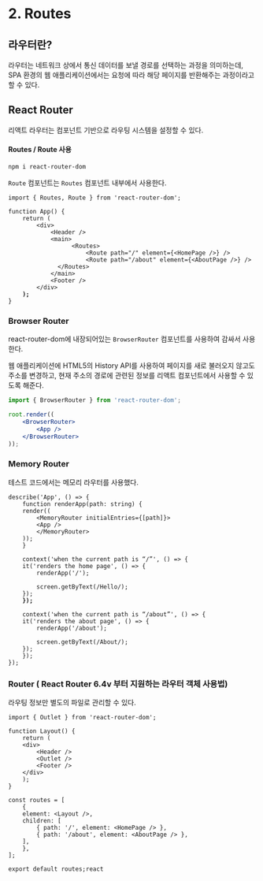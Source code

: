 # 2. Routes

## 라우터란?

라우터는 네트워크 상에서 통신 데이터를 보낼 경로를 선택하는 과정을 의미하는데, SPA 환경의 웹 애플리케이션에서는 요청에 따라 해당 페이지를 반환해주는 과정이라고 할 수 있다.

## React Router

리액트 라우터는 컴포넌트 기반으로 라우팅 시스템을 설정할 수 있다.

#### Routes / Route 사용

```bash
npm i react-router-dom
```

`Route` 컴포넌트는 `Routes` 컴포넌트 내부에서 사용한다.

<pre class="language-jsx"><code class="lang-jsx">import { Routes, Route } from 'react-router-dom';

function App() {
    return (
        &#x3C;div>
            &#x3C;Header />
            &#x3C;main>
                  &#x3C;Routes>
                      &#x3C;Route path="/" element={&#x3C;HomePage />} />
    	              &#x3C;Route path="/about" element={&#x3C;AboutPage />} />
	          &#x3C;/Routes>
            &#x3C;/main>
            &#x3C;Footer />
        &#x3C;/div>
<strong>    );
</strong>}
</code></pre>

### Browser Router

react-router-dom에 내장되어있는 `BrowserRouter` 컴포넌트를 사용하여 감싸서 사용한다.

웹 애플리케이션에 HTML5의 History API를 사용하여 페이지를 새로 불러오지 않고도 주소를 변경하고, 현재 주소의 경로에 관련된 정보를 리액트 컴포넌트에서 사용할 수 있도록 해준다.

```jsx
import { BrowserRouter } from 'react-router-dom';

root.render((
    <BrowserRouter>
        <App />
    </BrowserRouter>
));
```

### Memory Router

테스트 코드에서는 메모리 라우터를 사용했다.

<pre class="language-jsx"><code class="lang-jsx">describe('App', () => {
    function renderApp(path: string) {
	render((
	    &#x3C;MemoryRouter initialEntries={[path]}>
		&#x3C;App />
	    &#x3C;/MemoryRouter>
	));
    }
	
    context('when the current path is “/”', () => {
	it('renders the home page', () => {
	    renderApp('/');

	    screen.getByText(/Hello/);
	});
<strong>    });
</strong>	
    context('when the current path is “/about”', () => {
	it('renders the about page', () => {
	    renderApp('/about');

	    screen.getByText(/About/);
	});
    });
});
</code></pre>



### Router ( React Router 6.4v 부터 지원하는 라우터 객체 사용법)

라우팅 정보만 별도의 파일로 관리할 수 있다.

```tsx
import { Outlet } from 'react-router-dom';

function Layout() {
    return (
	<div>
	    <Header />
	    <Outlet />
	    <Footer />
	</div>
    );
}

const routes = [
    {
	element: <Layout />,
	children: [
	    { path: '/', element: <HomePage /> },
	    { path: '/about', element: <AboutPage /> },
	],
    },
];

export default routes;react
```



















